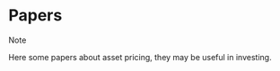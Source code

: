# Papers

> [!NOTE]
> Here some papers about asset pricing, they may be useful in investing.

[](_sidebar.md ':include')